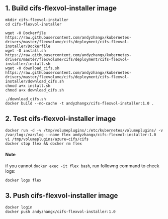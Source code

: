 ## 1. Build cifs-flexvol-installer image

```
mkdir cifs-flexvol-installer
cd cifs-flexvol-installer

wget -O Dockerfile https://raw.githubusercontent.com/andyzhangx/kubernetes-drivers/master/flexvolume/cifs/deployment/cifs-flexvol-installer/Dockerfile
wget -O install.sh https://raw.githubusercontent.com/andyzhangx/kubernetes-drivers/master/flexvolume/cifs/deployment/cifs-flexvol-installer/install.sh
wget -O download_cifs.sh https://raw.githubusercontent.com/andyzhangx/kubernetes-drivers/master/flexvolume/cifs/deployment/cifs-flexvol-installer/download_cifs.sh
chmod a+x install.sh
chmod a+x download_cifs.sh

./download_cifs.sh
docker build --no-cache -t andyzhangx/cifs-flexvol-installer:1.0 .
```
## 2. Test cifs-flexvol-installer image
```
docker run -d -v /tmp/volumeplugins/:/etc/kubernetes/volumeplugins/ -v /var/log:/var/log --name flex andyzhangx/cifs-flexvol-installer:1.0
vi /tmp/volumeplugins/azure~cifs/cifs
docker stop flex && docker rm flex
```

#### Note
if you cannot `docker exec -it flex bash`, run followng command to check logs:
```
docker logs flex
```

## 3. Push cifs-flexvol-installer image
```
docker login
docker push andyzhangx/cifs-flexvol-installer:1.0
```
